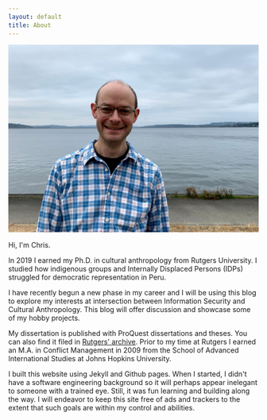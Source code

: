 ```yaml
---
layout: default
title: About
---
```


 ![](/assets/img/casual.jpg)

Hi, I'm Chris. 

In 2019 I earned my Ph.D. in cultural anthropology from Rutgers University.  I studied how indigenous groups and Internally Displaced Persons (IDPs) struggled for democratic representation in Peru.

I have recently begun a new phase in my career and I will be using this blog to explore my interests at intersection between Information Security and Cultural Anthropology.  This blog will offer discussion and showcase some of my hobby projects.

My dissertation is published with ProQuest dissertations and theses.  You can also find it filed in [Rutgers' archive](https://doi.org/doi:10.7282/t3-zkh7-ab91).  Prior to my time at Rutgers I earned an M.A. in Conflict Management in 2009 from the School of Advanced International Studies at Johns Hopkins University. 

I built this website using Jekyll and Github pages.  When I started, I didn't have a software engineering background so it will perhaps appear inelegant to someone with a trained eye.  Still, it was fun learning and building along the way.  I will endeavor to keep this site free of ads and trackers to the extent that such goals are within my control and abilities.  

